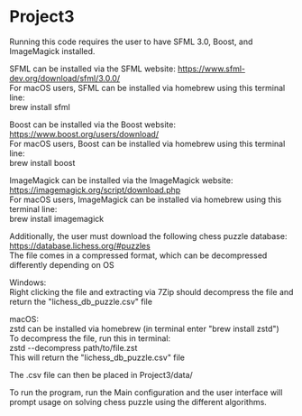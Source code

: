 # Project3
Running this code requires the user to have SFML 3.0, Boost, and ImageMagick installed.

SFML can be installed via the SFML website:
https://www.sfml-dev.org/download/sfml/3.0.0/   
For macOS users, SFML can be installed via homebrew using this terminal line:   
brew install sfml

Boost can be installed via the Boost website:
https://www.boost.org/users/download/   
For macOS users, Boost can be installed via homebrew using this terminal line:  
brew install boost

ImageMagick can be installed via the ImageMagick website:
https://imagemagick.org/script/download.php   
For macOS users, ImageMagick can be installed via homebrew using this terminal line:  
brew install imagemagick

Additionally, the user must download the following chess puzzle database: https://database.lichess.org/#puzzles     
The file comes in a compressed format, which can be decompressed differently depending on OS

Windows:    
Right clicking the file and extracting via 7Zip should decompress the file and return the "lichess_db_puzzle.csv" file

macOS:  
zstd can be installed via homebrew (in terminal enter "brew install zstd")   
To decompress the file, run this in terminal:   
zstd --decompress path/to/file.zst  
This will return the "lichess_db_puzzle.csv" file

The .csv file can then be placed in Project3/data/

To run the program, run the Main configuration and the user interface will prompt usage on solving chess puzzle using the different algorithms.
